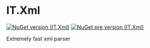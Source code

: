 # IT.Xml
[![NuGet version (IT.Xml)](https://img.shields.io/nuget/v/IT.Xml.svg)](https://www.nuget.org/packages/IT.Xml)
[![NuGet pre version (IT.Xml)](https://img.shields.io/nuget/vpre/IT.Xml.svg)](https://www.nuget.org/packages/IT.Xml)

Extremely fast xml parser